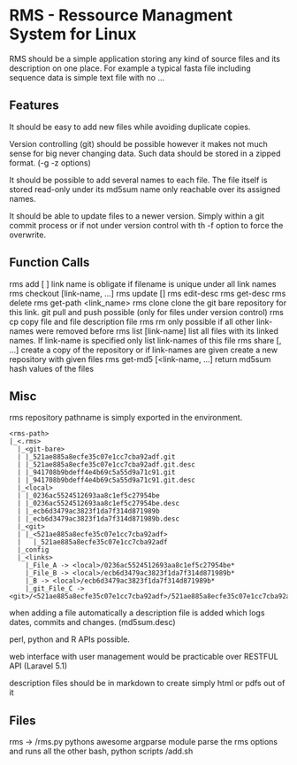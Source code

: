 # RMS - Ressource Managment System for Linux
RMS should be a simple application storing any kind of source files and its description on one place.
For example a typical fasta file including sequence data is simple text file with no ...

## Features
It should be easy to add new files while avoiding duplicate copies.

Version controlling (git) should be possible however it makes not much sense for big never changing data.
Such data should be stored in a zipped format. (-g -z options)

It should be possible to add several names to each file. The file itself is stored read-only under its
md5sum name only reachable over its assigned names.

It should be able to update files to a newer version. Simply within a git commit process or if not under
version control with th -f option to force the overwrite.


## Function Calls
rms add <file-name> [<link-name> <g>]               link name is obligate if filename is unique under all link names
rms checkout <link-name> [link-name, ...]
rms update <link-name> <file-name> <commit> [<f>]
rms edit-desc <link-name> <description>
rms get-desc <link-name> <description>
rms delete <link-name>
rms get-path <link_name>
rms clone <link-name>                               clone the git bare repository for this link. git pull and push possible (only for files under version control)
rms cp <link-name> <path>                           copy file and file description file
rms rm <link-name>                                  only possible if all other link-names were removed before
rms list [link-name]                                list all files with its linked names. If link-name is specified only list link-names of this file
rms share <path> [<link-name>, ...]                 create a copy of the repository or if link-names are given create a new repository with given files
rms get-md5 <link-name> [<link-name, ...]           return md5sum hash values of the files

## Misc
rms repository pathname is simply exported in the environment.

```
<rms-path>
|_<.rms>
  |_<git-bare>
  | |_521ae885a8ecfe35c07e1cc7cba92adf.git
  | |_521ae885a8ecfe35c07e1cc7cba92adf.git.desc
  | |_941708b9bdeff4e4b69c5a55d9a71c91.git
  | |_941708b9bdeff4e4b69c5a55d9a71c91.git.desc
  |_<local>
  | |_0236ac5524512693aa8c1ef5c27954be
  | |_0236ac5524512693aa8c1ef5c27954be.desc
  | |_ecb6d3479ac3823f1da7f314d871989b
  | |_ecb6d3479ac3823f1da7f314d871989b.desc
  |_<git>
  | |_<521ae885a8ecfe35c07e1cc7cba92adf>
  |   |_521ae885a8ecfe35c07e1cc7cba92adf
  |_config
  |_<links>
    |_File_A -> <local>/0236ac5524512693aa8c1ef5c27954be*
    |_File_B -> <local>/ecb6d3479ac3823f1da7f314d871989b*
    |_B -> <local>/ecb6d3479ac3823f1da7f314d871989b*
    |_git_File_C -> <git>/<521ae885a8ecfe35c07e1cc7cba92adf>/521ae885a8ecfe35c07e1cc7cba92adf*
```

when adding a file automatically a description file is added which logs dates, commits and changes. (md5sum.desc)

perl, python and R APIs possible.

web interface with user management would be practicable over RESTFUL API (Laravel 5.1)

description files should be in markdown to create simply html or pdfs out of it

## Files
rms -> <bin>/rms.py   pythons awesome argparse module parse the rms options and runs all the other bash, python scripts
<bin>/add.sh
